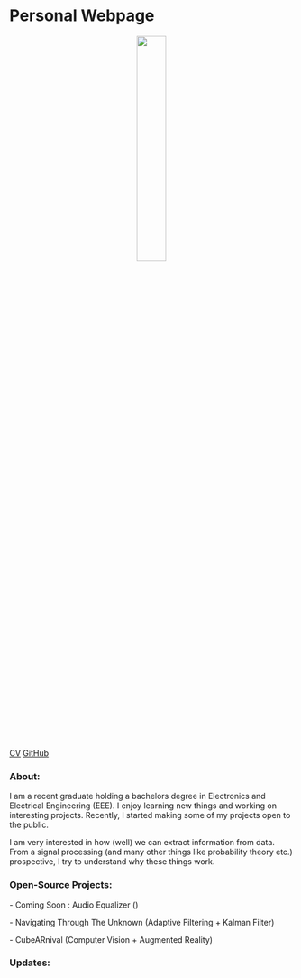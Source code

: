 # Personal Webpage

[//]: #![fake_cameraman](https://github.com/i-aldarmaki/personal_website/assets/139388233/7a287150-afc5-4601-ab8e-f75b1be9687b?classes=float-right)
[//]:<p align="center" width="100%" border-radius="200px">
[//]:    <img width="32%" src="https://github.com/i-aldarmaki/personal_website/assets/139388233/7a287150-afc5-4601-ab8e-f75b1be9687b"> 
[//]:</p>

[//]: #![personal_picture](https://github.com/i-aldarmaki/personal_website/assets/139388233/69a3f45f-b241-4fc1-9c10-9d0b9e8c809f)
[//]:#![transparent_picture](https://github.com/i-aldarmaki/personal_website/assets/139388233/578ae050-a75a-4e30-b461-1c596d8584a2)

<p align="center" width="100%" border-radius="200px">
    <img width="32%" src="https://github.com/i-aldarmaki/personal_website/assets/139388233/578ae050-a75a-4e30-b461-1c596d8584a2"> 
</p>

[CV](Google.com) [GitHub](Google.com) 

### About:
I am a recent graduate holding a bachelors degree in Electronics and Electrical Engineering (EEE). I enjoy learning new things and working on interesting projects. Recently, I started making some of my projects open to the public. 

I am very interested in how (well) we can extract information from data. From a signal processing (and many other things like probability theory etc.)  prospective, I try to understand why these things work. 



### Open-Source Projects:
\- Coming Soon : Audio Equalizer ()

\- Navigating Through The Unknown (Adaptive Filtering + Kalman Filter)

\- CubeARnival (Computer Vision + Augmented Reality)


### Updates:

